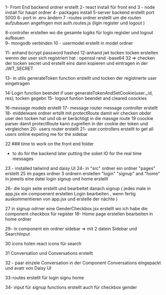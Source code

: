 
1- Front End backend ordner erstellt 
2- react install für front end 
3 - node install für haupt ordner 
4- packages install 
5-server backend erstellt port 5000
6- port in .env ändern
7 -routes ordner erstellt um die routen aufzubauen angefngen mot auth.routes.js (ligin register und logout )

8-controller erstellen wo die gesamte logiks für login register und logout aufbauen  
9- mongodb verbinden 
10 - usermodel erstellt in model ordner

11- anhand bcrypt password hashed 
12-anhand jwt tocken tocken erstellen wennn der user sich registriert hat :
openssl rand -base64 32 => checken der tocken secret und erstellt eins dann kopieren und eintragen in der JWT_SECRET

13- in utils generateToken function erstellt und tocken der registrierte user eingetragen 

14-Login function beendet if user generateTokenAndSetCookie(user._id, res); tocken gegebn
15- logout funtion beendet and cleared coockies 

16-message models erstellt 
17- message router 
message controller erstellt 
18- middelware ordner ertsllt mit protectRoute damit wir checken obder user den tocken hat und ob er berächtigt in die massge route 
19 coockie parser damit protectRoute kann zugrefien in der cookie der token und vergleichen 
20- users router erstellt 
21- user.controllers erstellt to get all users online expeting me for the sidebar 

22 ### time to work on the front end folder 
 - to do for the backend later putting the soket IO for the real time messages

 23 - installed tailwind and daisy UI 
 24- in "src" ordner ein ordner "pages" erstellt 
 25 im pages ordner 3 ordnern erstellen "login" "signup" and "home" in jeweils 
 eine datei login signup und home erstellt 

 26- die login seite erstellt und bearbeitet danach signup ( jedes male in app.jsx ein compoenent erstellen Login bearbeiten , wenn fertig auskommentieren von app.jsx und erstelle der nächte )

 27 in signup odrner eine GenderCheckbox.jsx erstellt wo ich habe die component checkbox für register 
  18- Home page erstellen bearbeiten in home ordner 

  29- in component ein ordner sidebar => mit 2 datein Sidebar und SearchInput 
   
30 icons holen react icons für search 

31 Conversation und Conversations erstellt 

32 - paar einzele Conversation in der Component Conversations eingepackt und avatr von Daisy UI 

33-routes erstellt für login signu home 

34- input für signup functions erstellt auch für  checkbox gender 



